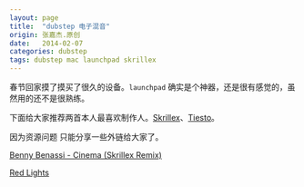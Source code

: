 ```yaml
---
layout: page
title:  "dubstep 电子混音"
origin: 张嘉杰.原创
date:   2014-02-07
categories: dubstep
tags: dubstep mac launchpad skrillex
---
```

春节回家摸了摸买了很久的设备。`launchpad` 确实是个神器，还是很有感觉的，虽然用的还不是很熟练。
<!--more-->  

下面给大家推荐两首本人最喜欢制作人。[Skrillex]、[Tiesto]。

因为资源问题 只能分享一些外链给大家了。

[Benny Benassi - Cinema (Skrillex Remix)]

[Red Lights]


[Benny Benassi - Cinema (Skrillex Remix)]:	http://www.baidu.com/s?wd=Cinema+(feat.+Gary+Go)+(Skrillex+Remix).mp3
[Red Lights]:	http://www.baidu.com/s?wd=Red%20Lights.mp3
[Skrillex]:		http://music.baidu.com/search?fr=ps&key=skrillex
[Tiesto]:		http://music.baidu.com/search?fr=ps&key=tiesto
